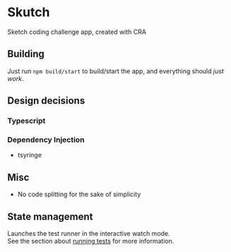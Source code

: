 # Skutch

Sketch coding challenge app, created with CRA

## Building

Just run `npm build/start` to build/start the app, and everything should _just work_.

## Design decisions

### Typescript

### Dependency Injection

* tsyringe

## Misc

* No code splitting for the sake of simplicity

## State management

Launches the test runner in the interactive watch mode.\
See the section about [running tests](https://facebook.github.io/create-react-app/docs/running-tests) for more information.